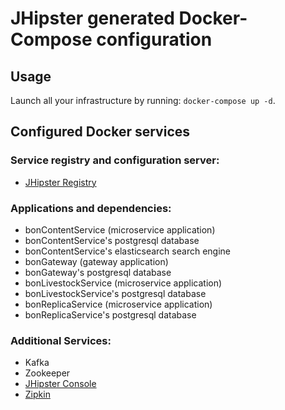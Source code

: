 # JHipster generated Docker-Compose configuration

## Usage

Launch all your infrastructure by running: `docker-compose up -d`.

## Configured Docker services

### Service registry and configuration server:

- [JHipster Registry](http://localhost:8761)

### Applications and dependencies:

- bonContentService (microservice application)
- bonContentService's postgresql database
- bonContentService's elasticsearch search engine
- bonGateway (gateway application)
- bonGateway's postgresql database
- bonLivestockService (microservice application)
- bonLivestockService's postgresql database
- bonReplicaService (microservice application)
- bonReplicaService's postgresql database

### Additional Services:

- Kafka
- Zookeeper
- [JHipster Console](http://localhost:5601)
- [Zipkin](http://localhost:9411)
